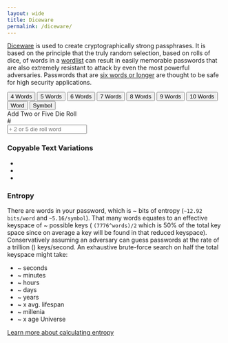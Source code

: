 ```yaml
---
layout: wide
title: Diceware
permalink: /diceware/
---
```


[Diceware](http://world.std.com/~reinhold/diceware.html) is used to create cryptographically strong passphrases. It is based on the principle that the truly random selection, based on rolls of dice, of words in a [wordlist](http://world.std.com/~reinhold/diceware.wordlist.asc) can result in easily memorable passwords that are also extremely resistant to attack by even the most powerful adversaries. Passwords that are [six words or longer](http://world.std.com/~reinhold/dicewarefaq.html#howlong) are thought to be safe for high security applications.

<div class='btn-group' role='group' aria-label='Add random words group'>
  <button type='button' class='btn btn-warning genWordsButton' data-words='4' data-rolls='5' data-reset='1'>
    <span class='fa fa-random' aria-hidden='true'></span> 4 Words
  </button>
  <button type='button' class='btn btn-warning genWordsButton' data-words='5' data-rolls='5' data-reset='1'>
    <span class='fa fa-random' aria-hidden='true'></span> 5 Words
  </button>
  <button type='button' class='btn btn-success genWordsButton' data-words='6' data-rolls='5' data-reset='1'>
    <span class='fa fa-random' aria-hidden='true'></span> 6 Words
  </button>
  <button type='button' class='btn btn-success genWordsButton' data-words='7' data-rolls='5' data-reset='1'>
    <span class='fa fa-random' aria-hidden='true'></span> 7 Words
  </button>
  <button type='button' class='btn btn-success genWordsButton' data-words='8' data-rolls='5' data-reset='1'>
    <span class='fa fa-random' aria-hidden='true'></span> 8 Words
  </button>
  <button type='button' class='btn btn-success genWordsButton' data-words='9' data-rolls='5' data-reset='1'>
    <span class='fa fa-random' aria-hidden='true'></span> 9 Words
  </button>
  <button type='button' class='btn btn-success genWordsButton' data-words='10' data-rolls='5' data-reset='1'>
    <span class='fa fa-random' aria-hidden='true'></span> 10 Words
  </button>
  <button type='button' class='btn btn-default genWordsButton' data-words='1' data-rolls='5' data-reset='0'>
    <span class='fa fa-plus' aria-hidden='true'></span> Word
  </button>
  <button type='button' class='btn btn-default genWordsButton' data-words='1' data-rolls='2' data-reset='0'>
    <span class='fa fa-plus' aria-hidden='true'></span> Symbol
  </button>
</div>


<form id='addFiveDieRollWordForm' class='form-inline' data-toggle='validator'>
  <div class='form-group'>
    <label class='sr-only' for='addFiveDieRollWord'>Add Two or Five Die Roll</label>
    <div class='input-group'>
      <div class='input-group-addon'>#</div>
      <input type='text' class='form-control' id='addFiveDieRollWord' placeholder='+ 2 or 5 die roll word' maxlength='5' pattern='^[1-6]{2,5}$'>
    </div>
    <span class='help-block with-errors'></span>
  </div>
</form>


<ul id='diceWords' class='list-inline'></ul>

<div id='diceWordsCopyableContainer' class='card card-block'>
  <h3 class='card-title'>Copyable Text Variations</h3>
  <ul>
  <li><code id='diceWordsCopyableSpace'></code></li>
  <li><code id='diceWordsCopyableDash'></code></li>
  <li><code id='diceWordsCopyableNoGap'></code></li>
  </ul>
</div>

<div id='entropyEstimateContainer' class='card card-block'>
  <h3 class='card-title'>Entropy</h3>
  <p class='card-text'>There are <code id='totalWords'></code> words in your password, which is
  ~<code id='totalEntropy'></code>
  bits of entropy 
  (<code>~12.92 bits/word</code>
  and 
  <code>~5.16/symbol</code>).
  That many words equates to an  effective keyspace of 
  ~<code id='crackTimeResultsHalfKeySpace'></code>
  possible keys (
  <code>(7776^words)/2</code>
  which is 50% of the total key space since on average a key will be found in that reduced keyspace). Conservatively assuming an adversary can guess passwords at the rate of a trillion 
  (<code id='crackTimeResultsGuessesPerSecond'></code>) keys/second. An exhaustive brute-force search on half the total keyspace might take:</p>

  <ul>
    <li>~<code id='crackTimeResultsSeconds'></code> seconds</li>
    <li>~<code id='crackTimeResultsMinutes'></code> minutes</li>
    <li>~<code id='crackTimeResultsHours'></code> hours</li>
    <li>~<code id='crackTimeResultsDays'></code> days</li>
    <li>~<code id='crackTimeResultsYears'></code> years</li>
    <li>~<code id='crackTimeResultsHumanLifetimes'></code> x avg. lifespan</li>
    <li>~<code id='crackTimeResultsMillenia'></code> millenia</li>
    <li>~<code id='crackTimeResultsUniverseLifetimes'></code> x age Universe</li>
  </ul>
  <a href='http://world.std.com/~reinhold/dicewarefaq.html#calculatingentropy' target='_blank'>Learn more about calculating entropy</a>
</div>
